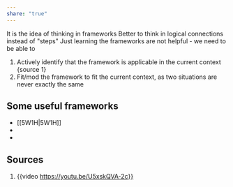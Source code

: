 ```yaml
---
share: "true"
---
```


It is the idea of thinking in frameworks
Better to think in logical connections instead of "steps"
Just learning the frameworks are not helpful - we need to be able to 
  1. Actively identify that the framework is applicable in the current context {source 1}
  2. Fit/mod the framework to fit the current context, as two situations are never exactly the same

## Some useful frameworks
- [[5W1H|5W1H]]
- 
- 
## Sources
1. {{video https://youtu.be/U5xskQVA-2c}}